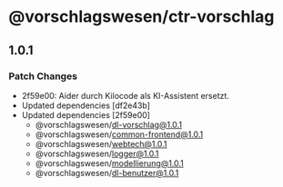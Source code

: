 # @vorschlagswesen/ctr-vorschlag

## 1.0.1

### Patch Changes

- 2f59e00: Aider durch Kilocode als KI-Assistent ersetzt.
- Updated dependencies [df2e43b]
- Updated dependencies [2f59e00]
    - @vorschlagswesen/dl-vorschlag@1.0.1
    - @vorschlagswesen/common-frontend@1.0.1
    - @vorschlagswesen/webtech@1.0.1
    - @vorschlagswesen/logger@1.0.1
    - @vorschlagswesen/modellierung@1.0.1
    - @vorschlagswesen/dl-benutzer@1.0.1
